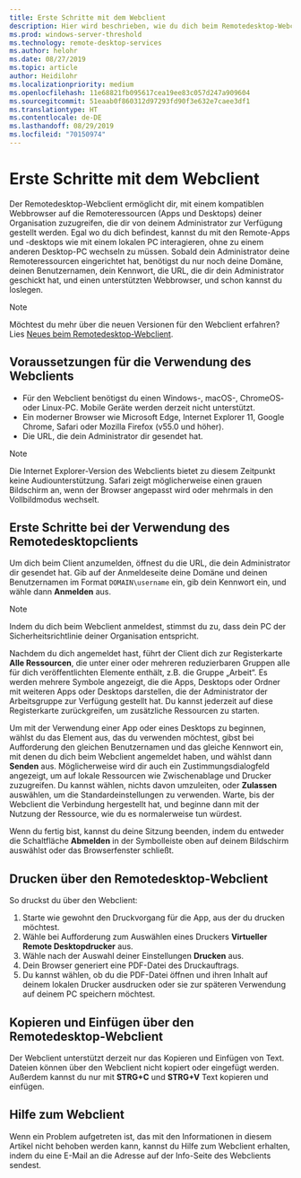 ```yaml
---
title: Erste Schritte mit dem Webclient
description: Hier wird beschrieben, wie du dich beim Remotedesktop-Webclient anmeldest.
ms.prod: windows-server-threshold
ms.technology: remote-desktop-services
ms.author: helohr
ms.date: 08/27/2019
ms.topic: article
author: Heidilohr
ms.localizationpriority: medium
ms.openlocfilehash: 11e68821fb095617cea19ee83c057d247a909604
ms.sourcegitcommit: 51eaab0f860312d97293fd90f3e632e7caee3df1
ms.translationtype: HT
ms.contentlocale: de-DE
ms.lasthandoff: 08/29/2019
ms.locfileid: "70150974"
---
```

# <a name="get-started-with-the-web-client"></a>Erste Schritte mit dem Webclient

Der Remotedesktop-Webclient ermöglicht dir, mit einem kompatiblen Webbrowser auf die Remoteressourcen (Apps und Desktops) deiner Organisation zuzugreifen, die dir von deinem Administrator zur Verfügung gestellt werden. Egal wo du dich befindest, kannst du mit den Remote-Apps und -desktops wie mit einem lokalen PC interagieren, ohne zu einem anderen Desktop-PC wechseln zu müssen. Sobald dein Administrator deine Remoteressourcen eingerichtet hat, benötigst du nur noch deine Domäne, deinen Benutzernamen, dein Kennwort, die URL, die dir dein Administrator geschickt hat, und einen unterstützten Webbrowser, und schon kannst du loslegen.

>[!NOTE]
>Möchtest du mehr über die neuen Versionen für den Webclient erfahren? Lies [Neues beim Remotedesktop-Webclient](web-client-whatsnew.md).

## <a name="what-youll-need-to-use-the-web-client"></a>Voraussetzungen für die Verwendung des Webclients

* Für den Webclient benötigst du einen Windows-, macOS-, ChromeOS- oder Linux-PC. Mobile Geräte werden derzeit nicht unterstützt.
* Ein moderner Browser wie Microsoft Edge, Internet Explorer 11, Google Chrome, Safari oder Mozilla Firefox (v55.0 und höher).
* Die URL, die dein Administrator dir gesendet hat.

>[!NOTE]
>Die Internet Explorer-Version des Webclients bietet zu diesem Zeitpunkt keine Audiounterstützung.
>Safari zeigt möglicherweise einen grauen Bildschirm an, wenn der Browser angepasst wird oder mehrmals in den Vollbildmodus wechselt.

## <a name="start-using-the-remote-desktop-client"></a>Erste Schritte bei der Verwendung des Remotedesktopclients

Um dich beim Client anzumelden, öffnest du die URL, die dein Administrator dir gesendet hat. Gib auf der Anmeldeseite deine Domäne und deinen Benutzernamen im Format ```DOMAIN\username``` ein, gib dein Kennwort ein, und wähle dann **Anmelden** aus.

>[!NOTE]
>Indem du dich beim Webclient anmeldest, stimmst du zu, dass dein PC der Sicherheitsrichtlinie deiner Organisation entspricht.

Nachdem du dich angemeldet hast, führt der Client dich zur Registerkarte **Alle Ressourcen**, die unter einer oder mehreren reduzierbaren Gruppen alle für dich veröffentlichten Elemente enthält, z.B. die Gruppe „Arbeit“. Es werden mehrere Symbole angezeigt, die die Apps, Desktops oder Ordner mit weiteren Apps oder Desktops darstellen, die der Administrator der Arbeitsgruppe zur Verfügung gestellt hat. Du kannst jederzeit auf diese Registerkarte zurückgreifen, um zusätzliche Ressourcen zu starten.

Um mit der Verwendung einer App oder eines Desktops zu beginnen, wählst du das Element aus, das du verwenden möchtest, gibst bei Aufforderung den gleichen Benutzernamen und das gleiche Kennwort ein, mit denen du dich beim Webclient angemeldet haben, und wählst dann **Senden** aus. Möglicherweise wird dir auch ein Zustimmungsdialogfeld angezeigt, um auf lokale Ressourcen wie Zwischenablage und Drucker zuzugreifen. Du kannst wählen, nichts davon umzuleiten, oder **Zulassen** auswählen, um die Standardeinstellungen zu verwenden. Warte, bis der Webclient die Verbindung hergestellt hat, und beginne dann mit der Nutzung der Ressource, wie du es normalerweise tun würdest.

Wenn du fertig bist, kannst du deine Sitzung beenden, indem du entweder die Schaltfläche **Abmelden** in der Symbolleiste oben auf deinem Bildschirm auswählst oder das Browserfenster schließt.

## <a name="printing-from-the-remote-desktop-web-client"></a>Drucken über den Remotedesktop-Webclient

So druckst du über den Webclient:

1. Starte wie gewohnt den Druckvorgang für die App, aus der du drucken möchtest.
2. Wähle bei Aufforderung zum Auswählen eines Druckers **Virtueller Remote Desktopdrucker** aus.
3. Wähle nach der Auswahl deiner Einstellungen **Drucken** aus.
4. Dein Browser generiert eine PDF-Datei des Druckauftrags.
5. Du kannst wählen, ob du die PDF-Datei öffnen und ihren Inhalt auf deinem lokalen Drucker ausdrucken oder sie zur späteren Verwendung auf deinem PC speichern möchtest.

## <a name="copy-and-paste-from-the-remote-desktop-web-client"></a>Kopieren und Einfügen über den Remotedesktop-Webclient

Der Webclient unterstützt derzeit nur das Kopieren und Einfügen von Text. Dateien können über den Webclient nicht kopiert oder eingefügt werden. Außerdem kannst du nur mit **STRG+C** und **STRG+V** Text kopieren und einfügen.

## <a name="get-help-with-the-web-client"></a>Hilfe zum Webclient

Wenn ein Problem aufgetreten ist, das mit den Informationen in diesem Artikel nicht behoben werden kann, kannst du Hilfe zum Webclient erhalten, indem du eine E-Mail an die Adresse auf der Info-Seite des Webclients sendest.